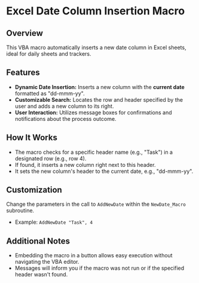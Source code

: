 # Excel Date Column Insertion Macro

## Overview
This VBA macro automatically inserts a new date column in Excel sheets, ideal for daily sheets and trackers.

## Features
- **Dynamic Date Insertion:** Inserts a new column with the **current date** formatted as "dd-mmm-yy".
- **Customizable Search:** Locates the row and header specified by the user and adds a new column to its right.
- **User Interaction:** Utilizes message boxes for confirmations and notifications about the process outcome.

## How It Works
- The macro checks for a specific header name (e.g., "Task") in a designated row (e.g., row 4).
- If found, it inserts a new column right next to this header.
- It sets the new column's header to the current date, e.g., "dd-mmm-yy".

## Customization
Change the parameters in the call to `AddNewDate` within the `NewDate_Macro` subroutine.
- Example: `AddNewDate "Task", 4`

## Additional Notes
- Embedding the macro in a button allows easy execution without navigating the VBA editor.
- Messages will inform you if the macro was not run or if the specified header wasn't found.
